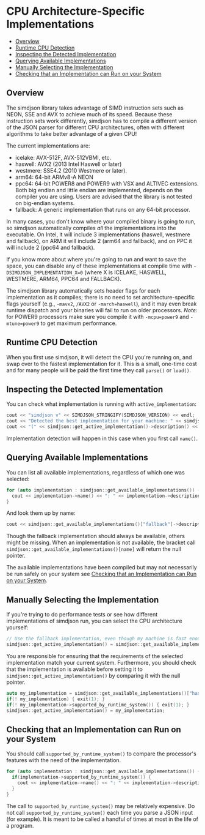 CPU Architecture-Specific Implementations
=========================================

* [Overview](#overview)
* [Runtime CPU Detection](#runtime-cpu-detection)
* [Inspecting the Detected Implementation](#inspecting-the-detected-implementation)
* [Querying Available Implementations](#querying-available-implementations)
* [Manually Selecting the Implementation](#manually-selecting-the-implementation)
* [Checking that an Implementation can Run on your System](#checking-that-an-implementation-can-run-on-your-system)

Overview
--------

The simdjson library takes advantage of SIMD instruction sets such as NEON, SSE and AVX to achieve
much of its speed. Because these instruction sets work differently, simdjson has to compile a
different version of the JSON parser for different CPU architectures, often with different
algorithms to take better advantage of a given CPU!

The current implementations are:
* icelake: AVX-512F, AVX-512VBMI, etc.
* haswell: AVX2 (2013 Intel Haswell or later)
* westmere: SSE4.2 (2010 Westmere or later).
* arm64: 64-bit ARMv8-A NEON
* ppc64: 64-bit POWER8 and POWER9 with VSX and ALTIVEC extensions. Both big endian and little endian are implemented, depends on the compiler you are using. Users are advised that the library is not tested on big-endian systems.
* fallback: A generic implementation that runs on any 64-bit processor.

In many cases, you don't know where your compiled binary is going to run, so simdjson automatically
compiles *all* the implementations into the executable. On Intel, it will include 3 implementations
(haswell, westmere and fallback), on ARM it will include 2 (arm64 and fallback), and on PPC it will include 2 (ppc64 and fallback).

If you know more about where you're going to run and want to save the space, you can disable any of
these implementations at compile time with `-DSIMDJSON_IMPLEMENTATION_X=0` (where X is ICELAKE, HASWELL,
WESTMERE, ARM64, PPC64 and FALLBACK).

The simdjson library automatically sets header flags for each implementation as it compiles; there
is no need to set architecture-specific flags yourself (e.g., `-mavx2`, `/AVX2`  or
`-march=haswell`), and it may even break runtime dispatch and your binaries will fail to run on
older processors. _Note:_ for POWER9 processors make sure you compile it with `-mcpu=power9` and `-mtune=power9` to
get maximum performance.

Runtime CPU Detection
---------------------

When you first use simdjson, it will detect the CPU you're running on, and swap over to the fastest
implementation for it. This is a small, one-time cost and for many people will be paid the first
time they call `parse()` or `load()`.

Inspecting the Detected Implementation
--------------------------------------

You can check what implementation is running with `active_implementation`:

```c++
cout << "simdjson v" << SIMDJSON_STRINGIFY(SIMDJSON_VERSION) << endl;
cout << "Detected the best implementation for your machine: " << simdjson::get_active_implementation()->name();
cout << "(" << simdjson::get_active_implementation()->description() << ")" << endl;
```

Implementation detection will happen in this case when you first call `name()`.

Querying Available Implementations
----------------------------------

You can list all available implementations, regardless of which one was selected:

```c++
for (auto implementation : simdjson::get_available_implementations()) {
  cout << implementation->name() << ": " << implementation->description() << endl;
}
```

And look them up by name:

```c++
cout << simdjson::get_available_implementations()["fallback"]->description() << endl;
```
Though the fallback implementation should always be available, others might be missing. When
an implementation is not available, the bracket call `simdjson::get_available_implementations()[name]`
will return the null pointer.

The available implementations have been compiled but may not necessarily be run safely on your system
see [Checking that an Implementation can Run on your System](#checking-that-an-implementation-can-run-on-your-system).



Manually Selecting the Implementation
-------------------------------------

If you're trying to do performance tests or see how different implementations of simdjson run, you
can select the CPU architecture yourself:

```c++
// Use the fallback implementation, even though my machine is fast enough for anything
simdjson::get_active_implementation() = simdjson::get_available_implementations()["fallback"];
```

You are responsible for ensuring that the requirements of the selected implementation match your current system.
Furthermore, you should check that the implementation is available before setting it to `simdjson::get_active_implementation()`
by comparing it with the null pointer.

```c++
auto my_implementation = simdjson::get_available_implementations()["haswell"];
if(! my_implementation) { exit(1); }
if(! my_implementation->supported_by_runtime_system()) { exit(1); }
simdjson::get_active_implementation() = my_implementation;
```

Checking that an Implementation can Run on your System
-------------------------------------

You should call `supported_by_runtime_system()` to compare the processor's features with the need of the implementation.

```c++
for (auto implementation : simdjson::get_available_implementations()) {
  if(implementation->supported_by_runtime_system()) {
    cout << implementation->name() << ": " << implementation->description() << endl;
  }
}
```

The call to `supported_by_runtime_system()` may be relatively expensive. Do not call  `supported_by_runtime_system()` each
time you parse a JSON input (for example). It is meant to be called a handful of times at most in the life of a program.
